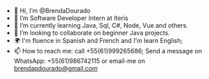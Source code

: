 - 👋 Hi, I’m @BrendaDourado
- 👀 I’m Software Developer Intern at Iteris 
- 🌱 I’m currently learning Java, Sql, C#, Node, Vue and others.
- 💞 I’m looking to collaborate on beginner Java projects.
- 🌍 I'm fluence in Spanish and French and I'm learn English;
- 📫 How to reach me: call +55(61)999265686; Send a message on WhatsApp: +55(61)986742115 or email-me on brendapdourado@gmail.com

<!---
BrendaDourado/BrendaDourado is a ✨ special ✨ repository because its `README.md` (this file) appears on your GitHub profile.
You can click the Preview link to take a look at your changes.
--->
